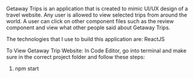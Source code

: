Getaway Trips is an application that is created to mimic UI/UX design of a travel website. Any user is allowed to view selected trips from around the world. A user can click on other component files such as the review component and view what other people said about Getaway Trips.

The technologies that I use to build this application are: ReactJS

To View Getaway Trip Website:
In Code Editor, go into terminal and make sure in the correct project folder and follow these steps:
1. npm start
